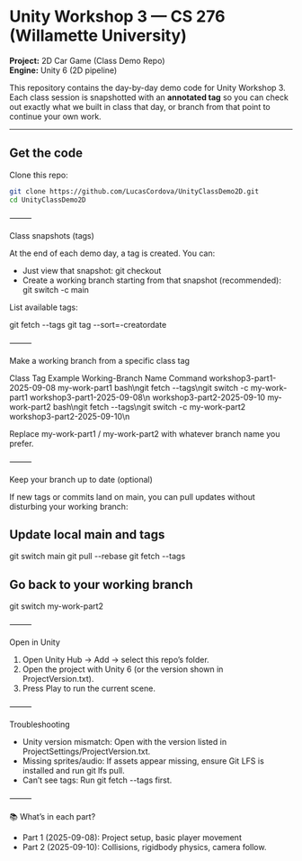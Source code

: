 # Unity Workshop 3 — CS 276 (Willamette University)
**Project:** 2D Car Game (Class Demo Repo)  
**Engine:** Unity 6 (2D pipeline)

This repository contains the day-by-day demo code for Unity Workshop 3. Each class session is snapshotted with an **annotated tag** so you can check out exactly what we built in class that day, or branch from that point to continue your own work.

---

## Get the code

Clone this repo:

```bash
git clone https://github.com/LucasCordova/UnityClassDemo2D.git
cd UnityClassDemo2D
```

⸻

Class snapshots (tags)

At the end of each demo day, a tag is created. You can:

- Just view that snapshot: git checkout <tag>
- Create a working branch starting from that snapshot (recommended): git switch -c main <tag>

List available tags:

git fetch --tags
git tag --sort=-creatordate

⸻

Make a working branch from a specific class tag

Class Tag	Example Working-Branch Name	Command
workshop3-part1-2025-09-08	my-work-part1	bash\ngit fetch --tags\ngit switch -c my-work-part1 workshop3-part1-2025-09-08\n
workshop3-part2-2025-09-10	my-work-part2	bash\ngit fetch --tags\ngit switch -c my-work-part2 workshop3-part2-2025-09-10\n

Replace my-work-part1 / my-work-part2 with whatever branch name you prefer.

⸻

Keep your branch up to date (optional)

If new tags or commits land on main, you can pull updates without disturbing your working branch:

## Update local main and tags

git switch main
git pull --rebase
git fetch --tags

## Go back to your working branch

git switch my-work-part2


⸻

Open in Unity

1. Open Unity Hub → Add → select this repo’s folder.
2. Open the project with Unity 6 (or the version shown in ProjectVersion.txt).
3. Press Play to run the current scene.

⸻

Troubleshooting

- Unity version mismatch: Open with the version listed in ProjectSettings/ProjectVersion.txt.
- Missing sprites/audio: If assets appear missing, ensure Git LFS is installed and run git lfs pull.
- Can’t see tags: Run git fetch --tags first.

⸻

📚 What’s in each part?

- Part 1 (2025-09-08): Project setup, basic player movement
- Part 2 (2025-09-10): Collisions, rigidbody physics, camera follow.
